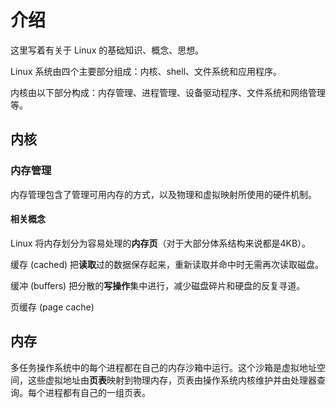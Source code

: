 # 介绍

这里写着有关于 Linux 的基础知识、概念、思想。

Linux 系统由四个主要部分组成：内核、shell、文件系统和应用程序。

内核由以下部分构成：内存管理、进程管理、设备驱动程序、文件系统和网络管理等。

## 内核

### 内存管理

内存管理包含了管理可用内存的方式，以及物理和虚拟映射所使用的硬件机制。

#### 相关概念

Linux 将内存划分为容易处理的**内存页**（对于大部分体系结构来说都是4KB）。

缓存 (cached) 把**读取**过的数据保存起来，重新读取并命中时无需再次读取磁盘。

缓冲 (buffers) 把分散的**写操作**集中进行，减少磁盘碎片和硬盘的反复寻道。

页缓存 (page cache) 

## 内存

多任务操作系统中的每个进程都在自己的内存沙箱中运行。这个沙箱是虚拟地址空间，这些虚拟地址由**页表**映射到物理内存，页表由操作系统内核维护并由处理器查询。每个进程都有自己的一组页表。

